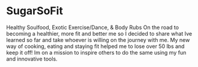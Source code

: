 # SugarSoFit
Healthy Soulfood, Exotic Exercise/Dance, &amp; Body Rubs
On the road to becoming a healthier, more fit and better me so I decided to share what Ive learned so far and take whoever is willing on the journey with me.  My new way of cooking, eating and staying fit helped me to lose over 50 lbs and keep it off!  Im on a mission to inspire others to do the same using my fun and innovative tools.
